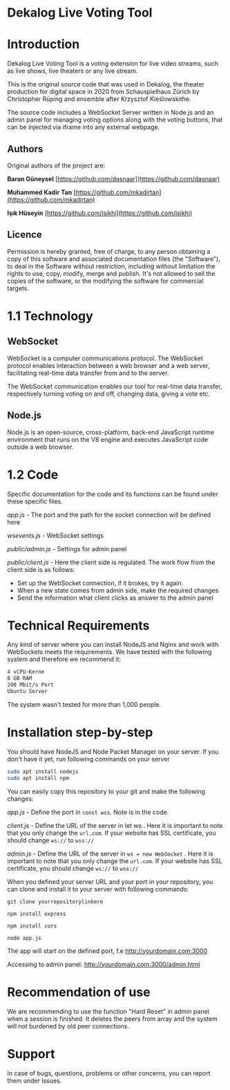 # Dekalog Live Voting Tool

# Introduction

Dekalog Live Voting Tool is a voting extension for live video streams, such as live shows, live theaters or any live stream.

This is the original source code that was used in Dekalog, the theater production for digital space in 2020 from Schauspielhaus Zürich by Christopher Rüping and ensemble after Krzysztof Kieślowskithe.

The source code includes a WebSocket Server written in Node.js and an admin panel for managing voting options along with the voting buttons, that can be injected via iframe into any external webpage.

## Authors

Original authors of the project are:

**Baran Güneysel** [https://github.com/dasnaar](https://github.com/dasnaar)

**Muhammed Kadir Tan** [https://github.com/mkadirtan](https://github.com/mkadirtan)

**Işık Hüseyin** [https://github.com/isikhi](https://github.com/isikhi)

## Licence

Permission is hereby granted, free of charge, to any person obtaining a copy of this software and associated documentation files (the "Software"), to deal in the Software without restriction, including without limitation the rights to use, copy, modify, merge and publish. It's not allowed to sell the copies of the software, or the modifying the software for commercial targets.

# 1.1 Technology

## WebSocket

WebSocket is a computer communications protocol. The WebSocket protocol enables interaction between a web browser and a web server, facilitating real-time data transfer from and to the server.

The WebSocket communication enables our tool for real-time data transfer, respectively turning voting on and off, changing data, giving a vote etc.

## Node.js

Node.js is an open-source, cross-platform, back-end JavaScript runtime environment that runs on the V8 engine and executes JavaScript code outside a web browser. 

# 1.2 Code

Specific documentation for the code and its functions can be found under these specific files.

*app.js -* The port and the path for the socket connection will be defined here

*wsevents.js -* WebSocket settings

*public/admin.js -* Settings for admin panel

*public/client.js -* Here the client side is regulated. The work flow from the client side is as follows:

- Set up the WebSocket connection, if it brokes, try it again.
- When a new state comes from admin side, make the required changes
- Send the information what client clicks as answer to the admin panel

# Technical Requirements

Any kind of server where you can install NodeJS and Nginx and work with WebSockets meets the requirements. We have tested with the following system and therefore we recommend it:

```bash
4 vCPU-Kerne
8 GB RAM
200 Mbit/s Port
Ubuntu Server
```

The system wasn't tested for more than 1,000 people.

# Installation step-by-step

You should have NodeJS and Node Packet Manager on your server. If you don't have it yet, run following commands on your server

```bash
sudo apt install nodejs
sudo apt install npm
```

You can easily copy this repository to your git and make the following changes:

*app.js* - Define the port in `const wss`. Note is in the code.

*client.js* - Define the URL of the server in let ws . Here it is important to note that you only change the `url.com`. If your website has SSL certificate, you should change `ws://` to `wss://`

*admin.js* - Define the URL of the server in `ws = new WebSocket` . Here it is important to note that you only change the `url.com`. If your website has SSL certificate, you should change `ws://` to `wss://`

When you defined your server URL and your port in your repository, you can clone and install it to your server with following commands:

`git clone yourrepositorylinkere `

`npm install express`

`npm install cors`

`node app.js `

The app will start on the defined port, f.e http://yourdomain.com:3000

Accessing to admin panel: http://yourdomain.com:3000/admin.html

# Recommendation of use

We are recommending to use the function "Hard Reset" in admin panel when a session is finished. It deletes the peers from array and the system will not burdened by old peer connections.

# Support

In case of bugs, questions, problems or other concerns, you can report them under Issues.




